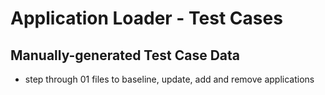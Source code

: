 # Application Loader - Test Cases

## Manually-generated Test Case Data

- step through 01 files to baseline, update, add and remove applications


